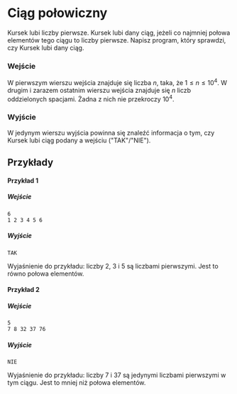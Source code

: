 # Ciąg połowiczny

Kursek lubi liczby pierwsze. Kursek lubi dany ciąg, jeżeli co najmniej połowa elementów tego ciągu to liczby pierwsze. Napisz program, który sprawdzi, czy Kursek lubi dany ciąg.

### Wejście

W pierwszym wierszu wejścia znajduje się liczba $n$, taka, że $1 \leq n \leq 10^4$. W drugim i zarazem ostatnim wierszu wejścia znajduje się $n$ liczb oddzielonych spacjami. Żadna z nich nie przekroczy $10^4$.

### Wyjście

W jedynym wierszu wyjścia powinna się znaleźć informacja o tym, czy Kursek lubi ciąg podany a wejściu ("TAK"/"NIE").

## Przykłady

#### Przykład 1

##### Wejście

```
6
1 2 3 4 5 6
```

##### Wyjście

```
TAK
```
Wyjaśnienie do przykładu: liczby 2, 3 i 5 są liczbami pierwszymi. Jest to równo połowa elementów.

#### Przykład 2

##### Wejście

```
5
7 8 32 37 76
```

##### Wyjście

```
NIE
```
Wyjaśnienie do przykładu: liczby 7 i 37 są jedynymi liczbami pierwszymi w tym ciągu. Jest to mniej niż połowa elementów.
